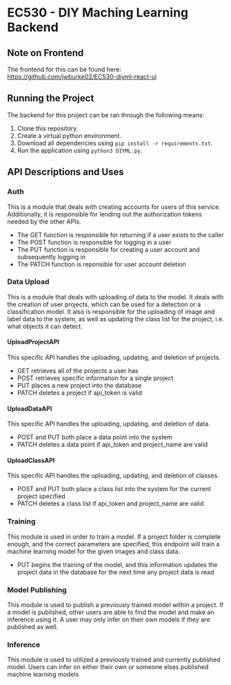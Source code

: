 # EC530 - DIY Maching Learning Backend
## Note on Frontend
The frontend for this can be found here: https://github.com/jwburke02/EC530-diyml-react-ui
## Running the Project
The backend for this project can be ran through the following means:
1. Clone this repository.
2. Create a virtual python environment.
3. Download all dependencies using `pip install -r requirements.txt`.
4. Run the application using `python3 DIYML.py`.
## API Descriptions and Uses
### Auth
This is a module that deals with creating accounts for users of this service. Additionally, it is responsible for lending out the authorization tokens needed by the other APIs.
- The GET function is responsible for returning if a user exists to the caller
- The POST function is responsible for logging in a user
- The PUT function is responsible for creating a user account and subsequently logging in
- The PATCH function is reponsible for user account deletion
### Data Upload
This is a module that deals with uploading of data to the model. It deals with the creation of user projects, which can be used for a detection or a classification model. It also is responsible for the uploading of image and label data to the system, as well as updating the class list for the project, i.e. what objects it can detect.
#### UploadProjectAPI
This specific API handles the uploading, updating, and deletion of projects.
- GET retrieves all of the projects a user has
- POST retrieves specific information for a single project
- PUT places a new project into the database
- PATCH deletes a project if api_token is valid
#### UploadDataAPI
This specific API handles the uploading, updating, and deletion of data.
- POST and PUT both place a data point into the system
- PATCH deletes a data point if api_token and project_name are valid
#### UploadClassAPI
This specific API handles the uploading, updating, and deletion of classes.
- POST and PUT both place a class list into the system for the current project specified
- PATCH deletes a class list if api_token and project_name are valid
### Training
This module is used in order to train a model. If a project folder is complete enough, and the correct parameters are specified, this endpoint will train a machine learning model for the given images and class data.
- PUT begins the training of the model, and this information updates the project data in the database for the next time any project data is read
### Model Publishing
This module is used to publish a previously trained model within a project.
If a model is published, other users are able to find the model and make an inference using it. A user may only infer on their own models if they are published as well.
### Inference
This module is used to utilized a previously trained and currently published model. Users can infer on either their own or someone elses published machine learning models
